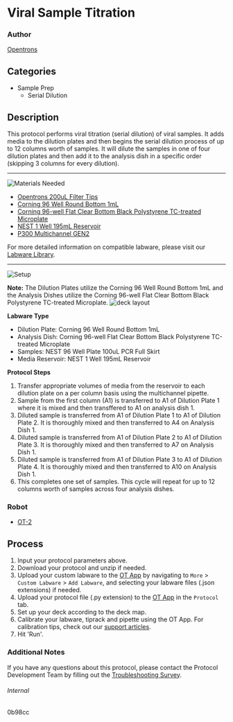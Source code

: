 # Viral Sample Titration

### Author
[Opentrons](https://opentrons.com/)

## Categories
* Sample Prep
	* Serial Dilution

## Description

This protocol performs viral titration (serial dilution) of viral samples. It adds media to the dilution plates and then begins the serial dilution process of up to 12 columns worth of samples. It will dilute the samples in one of four dilution plates and then add it to the analysis dish in a specific order (skipping 3 columns for every dilution).

---
![Materials Needed](https://s3.amazonaws.com/opentrons-protocol-library-website/custom-README-images/001-General+Headings/materials.png)

* [Opentrons 200uL Filter Tips](https://shop.opentrons.com/collections/opentrons-tips/products/opentrons-200ul-filter-tips)
* [Corning 96 Well Round Bottom 1mL](https://ecatalog.corning.com/life-sciences/b2c/US/en/Genomics-&-Molecular-Biology/Automation-Consumables/Deep-Well-Plate/Corning%C2%AE-96-well-Polypropylene-Storage-Blocks/p/3958)
* [Corning 96-well Flat Clear Bottom Black Polystyrene TC-treated Microplate](https://ecatalog.corning.com/life-sciences/b2c/US/en/Microplates/Assay-Microplates/96-Well-Microplates/Corning%C2%AE-96-well-Black-Clear-and-White-Clear-Bottom-Polystyrene-Microplates/p/3603)
* [NEST 1 Well 195mL Reservoir](https://shop.opentrons.com/collections/reservoirs/products/nest-1-well-reservoir-195-ml)
* [P300 Multichannel GEN2](https://shop.opentrons.com/collections/ot-2-robot/products/8-channel-electronic-pipette?variant=5984202489885)

For more detailed information on compatible labware, please visit our [Labware Library](https://labware.opentrons.com/).



---
![Setup](https://s3.amazonaws.com/opentrons-protocol-library-website/custom-README-images/001-General+Headings/Setup.png)

**Note:** The Dilution Plates utilize the Corning 96 Well Round Bottom 1mL and the Analysis Dishes utilize the Corning 96-well Flat Clear Bottom Black Polystyrene TC-treated Microplate.
![deck layout](https://opentrons-protocol-library-website.s3.amazonaws.com/custom-README-images/0b98cc/0b98cc.png)

**Labware Type**
* Dilution Plate: Corning 96 Well Round Bottom 1mL
* Analysis Dish: Corning 96-well Flat Clear Bottom Black Polystyrene TC-treated Microplate
* Samples: NEST 96 Well Plate 100uL PCR Full Skirt
* Media Reservoir: NEST 1 Well 195mL Reservoir

**Protocol Steps**
1. Transfer appropriate volumes of media from the reservoir to each dilution plate on a per column basis using the multichannel pipette.
2. Sample from the first column (A1) is transferred to A1 of Dilution Plate 1 where it is mixed and then transffered to A1 on analysis dish 1.
3. Diluted sample is transferred from A1 of Dilution Plate 1 to A1 of Dilution Plate 2. It is thoroughly mixed and then transferred to A4 on Analysis Dish 1.
4. Diluted sample is transferred from A1 of Dilution Plate 2 to A1 of Dilution Plate 3. It is thoroughly mixed and then transferred to A7 on Analysis Dish 1.
5. Diluted sample is transferred from A1 of Dilution Plate 3 to A1 of Dilution Plate 4. It is thoroughly mixed and then transferred to A10 on Analysis Dish 1.
6. This completes one set of samples. This cycle will repeat for up to 12 columns worth of samples across four analysis dishes.

### Robot
* [OT-2](https://opentrons.com/ot-2)

## Process

1. Input your protocol parameters above.
2. Download your protocol and unzip if needed.
3. Upload your custom labware to the [OT App](https://opentrons.com/ot-app) by navigating to `More` > `Custom Labware` > `Add Labware`, and selecting your labware files (.json extensions) if needed.
4. Upload your protocol file (.py extension) to the [OT App](https://opentrons.com/ot-app) in the `Protocol` tab.
5. Set up your deck according to the deck map.
6. Calibrate your labware, tiprack and pipette using the OT App. For calibration tips, check out our [support articles](https://support.opentrons.com/en/collections/1559720-guide-for-getting-started-with-the-ot-2).
7. Hit 'Run'.

### Additional Notes

If you have any questions about this protocol, please contact the Protocol Development Team by filling out the [Troubleshooting Survey](https://protocol-troubleshooting.paperform.co/).

###### Internal
0b98cc
